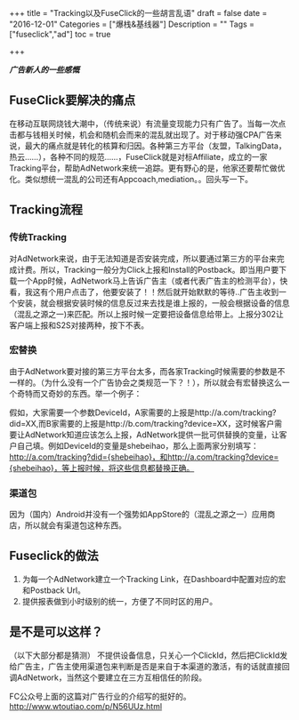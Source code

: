 +++
title = "Tracking以及FuseClick的一些胡言乱语"
draft = false
date = "2016-12-01"
Categories = ["爆栈&基线器"] 
Description = "" 
Tags = ["fuseclick","ad"] 
toc = true

+++

_**广告新人的一些感慨**_

## FuseClick要解决的痛点
在移动互联网烧钱大潮中，（传统来说）有流量变现能力只有广告了。当每一次点击都与钱相关时候，机会和随机会而来的混乱就出现了。对于移动强CPA广告来说，最大的痛点就是转化的核算和归因。各种第三方平台（友盟，TalkingData，热云……），各种不同的规范……，FuseClick就是对标Affiliate，成立的一家Tracking平台，帮助AdNetwork来统一追踪。更有野心的是，他家还要帮忙做优化。类似想统一混乱的公司还有Appcoach,mediation。。回头写一下。
## Tracking流程
### 传统Tracking
对AdNetwork来说，由于无法知道是否安装完成，所以要通过第三方的平台来完成计费。所以，Tracking一般分为Click上报和Install的Postback。即当用户要下载一个App时候，AdNetwork马上告诉广告主（或者代表广告主的检测平台），快看，我这有个用户点击了，他要安装了！！然后就开始默默的等待..广告主收到一个安装，就会根据安装时候的信息反过来去找是谁上报的，一般会根据设备的信息（混乱之源之一)来匹配。所以上报时候一定要把设备信息给带上。上报分302让客户端上报和S2S对接两种，按下不表。
### 宏替换
由于AdNetwork要对接的第三方平台太多，而各家Tracking时候需要的参数是不一样的。（为什么没有一个广告协会之类规范一下？！），所以就会有宏替换这么一个奇特而又奇妙的东西。举一个例子：

假如，大家需要一个参数DeviceId，A家需要的上报是http://a.com/tracking?did=XX,而B家需要的上报是http://b.com/tracking?device=XX，这时候客户需要让AdNetwork知道应该怎么上报，AdNetwork提供一批可供替换的变量，让客户自己填。例如DeviceId的变量是shebeihao，那么上面两家分别填写：http://a.com/tracking?did={shebeihao}，和http://a.com/tracking?device={shebeihao}，等上报时候，将这些信息都替换正确。

### 渠道包
因为（国内）Android并没有一个强势如AppStore的（混乱之源之一）应用商店，所以就会有渠道包这种东西。

## Fuseclick的做法
1. 为每一个AdNetwork建立一个Tracking Link，在Dashboard中配置对应的宏和Postback Url。
2. 提供报表做到小时级别的统一，方便了不同时区的用户。

## 是不是可以这样？
（以下大部分都是猜测）
不提供设备信息，只关心一个ClickId，然后把ClickId发给广告主，广告主使用渠道包来判断是否是来自于本渠道的激活，有的话就直接回调AdNetwork，当然这个要建立在三方互相信任的阶段。

FC公众号上面的这篇对广告行业的介绍写的挺好的。http://www.wtoutiao.com/p/N56UUz.html
